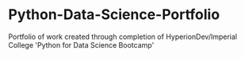 # Python-Data-Science-Portfolio
Portfolio of work created through completion of HyperionDev/Imperial College 'Python for Data Science Bootcamp'
